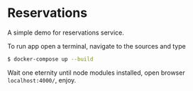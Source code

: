 # Reservations
A simple demo for reservations service.

To run app open a terminal, navigate to the sources and type
```sh
$ docker-compose up --build
```

Wait one eternity until node modules installed, open browser `localhost:4000/`, enjoy.
